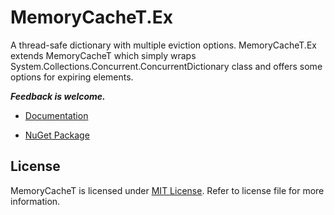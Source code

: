 MemoryCacheT.Ex
============

A thread-safe dictionary with multiple eviction options. MemoryCacheT.Ex extends MemoryCacheT which simply wraps System.Collections.Concurrent.ConcurrentDictionary class and offers some options for expiring elements.

_**Feedback is welcome.**_

* [Documentation](https://github.com/uhaciogullari/MemoryCacheT/wiki)

* [NuGet Package](https://nuget.org/packages/MemoryCacheT) 

## License

MemoryCacheT is licensed under [MIT License](http://opensource.org/licenses/MIT "Read more about the MIT license form"). Refer to license file for more information.